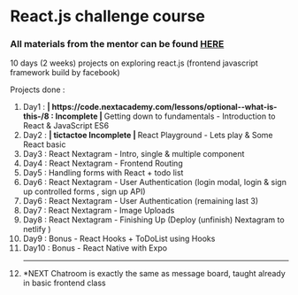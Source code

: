 # React.js challenge course

<h3>All materials from the mentor can be found <a href="https://docs.google.com/spreadsheets/d/1LDTpuerINL82TXIxZjBHVJx1wITjz51GPvq-TQZkYIA/edit#gid=1040797680">HERE</a></h3>

10 days (2 weeks) projects on exploring react.js (frontend javascript framework build by facebook)

Projects done :

<ol>
    <li>Day1 : <strong>| https://code.nextacademy.com/lessons/optional--what-is-this-/8 : Incomplete | </strong> Getting down to fundamentals - Introduction to React & JavaScript ES6 </li>
    <li>Day2 : <strong>| tictactoe Incomplete | </strong>React Playground - Lets play & Some React basic  </li>
    <li>Day3 : React Nextagram - Intro, single & multiple component </li>
    <li>Day4 : React Nextagram - Frontend Routing</li>
    <li>Day5 : Handling forms with React + todo list</li>
    <li>Day6 : React Nextagram - User Authentication (login modal, login & sign up controlled forms , sign up API)</li>
    <li>Day6 : React Nextagram - User Authentication (remaining last 3)</li>
    <li>Day7 : React Nextagram - Image Uploads</li>
    <li>Day8 : React Nextagram - Finishing Up (Deploy (unfinish) Nextagram to netlify )</li>
    <li>Day9 : Bonus - React Hooks + ToDoList using Hooks</li>
    <li>Day10 : Bonus - React Native with Expo</li>
    <hr />
    <li>*NEXT Chatroom is exactly the same as message board, taught already in basic frontend class</li>

</ol>



